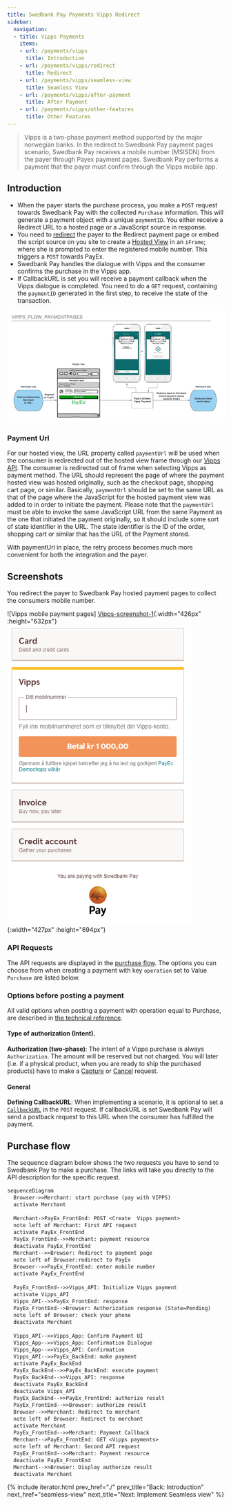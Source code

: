 ```yaml
---
title: Swedbank Pay Payments Vipps Redirect
sidebar:
  navigation:
  - title: Vipps Payments
    items:
    - url: /payments/vipps
      title: Introduction
    - url: /payments/vipps/redirect
      title: Redirect
    - url: /payments/vipps/seamless-view
      title: Seamless View
    - url: /payments/vipps/after-payment
      title: After Payment
    - url: /payments/vipps/other-features    
      title: Other Features
---
```


>Vipps is a two-phase payment method supported by the major norwegian banks. 
 In the redirect to Swedbank Pay payment pages scenario,  Swedbank Pay 
 receives a mobile number (MSISDN) from the payer through Payex payment pages. 
 Swedbank Pay performs a payment that the payer must confirm through the 
 Vipps mobile app.

## Introduction

* When the payer starts the purchase process, you make a `POST` request towards 
  Swedbank Pay with the collected `Purchase` information. 
  This will generate a payment object with a unique `paymentID`. 
  You either receive a Redirect URL to a hosted page or a JavaScript source 
  in response.
* You need to [redirect][reference-redirect] the payer to the Redirect payment 
  page or embed the script source on you site to create a 
  [Hosted View][hosted-view] in an `iFrame`; where she is prompted to enter the 
  registered mobile number. 
  This triggers a `POST` towards PayEx.
* Swedbank Pay handles the dialogue with Vipps and the consumer confirms the 
  purchase in the Vipps app.
* If CallbackURL is set you will receive a payment callback when the Vipps 
  dialogue is completed. 
  You need to do a `GET` request, containing the `paymentID` generated in the 
  first step, to receive the state of the transaction.

![Vipps_flow_PaymentPages.png]

### Payment Url

For our hosted view, the URL property called `paymentUrl` will be used when the 
consumer is redirected out of the hosted view frame through our 
[Vipps API][vipps-payments]. 
The consumer is redirected out of frame when selecting Vipps as payment method. 
The URL should represent the page of where the payment hosted view was hosted 
originally, such as the checkout page, shopping cart page, or similar. 
Basically, `paymentUrl` should be set to the same URL as that of the page where 
the JavaScript for the hosted payment view was added to in order to initiate 
the payment. 
Please note that the `paymentUrl` must be able to invoke the same JavaScript 
URL from the same Payment as the one that initiated the payment originally, 
so it should include some sort of state identifier in the URL. 
The state identifier is the ID of the order, shopping cart or similar that has 
the URL of the Payment stored.

With paymentUrl in place, the retry process becomes much more convenient for 
both the integration and the payer.

## Screenshots 

You redirect the payer to Swedbank Pay hosted payment pages to collect the 
consumers mobile number.

![Vipps mobile payment pages]
[Vipps-screenshot-1]{:width="426px" :height="632px"}
![Vipps payment pages][Vipps-screenshot-2]{:width="427px" :height="694px"}

### API Requests 

The API requests are displayed in the [purchase flow](#purchase-flow). 
The options you can choose from when creating a payment with key `operation` 
set to Value `Purchase` are listed below.

### Options before posting a payment 

All valid options when posting a payment with operation equal to Purchase, 
are described in [the technical reference][vipps-payments].

#### Type of authorization (Intent).

**Authorization (two-phase)**: The intent of a Vipps purchase is always 
`Authorization`. 
The amount will be reserved but not charged. 
You will later (i.e. if a physical product, when you are ready to ship the 
purchased products) have to make a [Capture][captures] or 
[Cancel][cancellations] request.

#### General

**Defining CallbackURL**: When implementing a scenario, it is optional to set 
a [`CallbackURL`][callbackurl] in the `POST` request. 
If callbackURL is set Swedbank Pay will send a postback request to this URL 
when the consumer has fulfilled the payment.

## Purchase flow

The sequence diagram below shows the two requests you have to send to 
Swedbank Pay to make a purchase. 
The links will take you directly to the API description for the specific 
request. 

```mermaid
sequenceDiagram
  Browser->>Merchant: start purchase (pay with VIPPS)
  activate Merchant

  Merchant->PayEx_FrontEnd: POST <Create  Vipps payment>
  note left of Merchant: First API request
  activate PayEx_FrontEnd
  PayEx_FrontEnd-->>Merchant: payment resource
  deactivate PayEx_FrontEnd
  Merchant-->>Browser: Redirect to payment page
  note left of Browser:redirect to PayEx
  Browser-->>PayEx_FrontEnd: enter mobile number
  activate PayEx_FrontEnd

  PayEx_FrontEnd-->>Vipps_API: Initialize Vipps payment
  activate Vipps_API
  Vipps_API-->>PayEx_FrontEnd: response
  PayEx_FrontEnd-->Browser: Authorization response (State=Pending)
  note left of Browser: check your phone
  deactivate Merchant
  
  Vipps_API-->>Vipps_App: Confirm Payment UI
  Vipps_App-->>Vipps_App: Confirmation Dialogue
  Vipps_App-->>Vipps_API: Confirmation
  Vipps_API-->>PayEx_BackEnd: make payment
  activate PayEx_BackEnd
  PayEx_BackEnd-->>PayEx_BackEnd: execute payment
  PayEx_BackEnd-->>Vipps_API: response
  deactivate PayEx_BackEnd
  deactivate Vipps_API
  PayEx_BackEnd-->>PayEx_FrontEnd: authorize result
  PayEx_FrontEnd-->>Browser: authorize result
  Browser-->>Merchant: Redirect to merchant
  note left of Browser: Redirect to merchant
  activate Merchant
  PayEx_FrontEnd-->>Merchant: Payment Callback
  Merchant-->PayEx_FrontEnd: GET <Vipps payments>
  note left of Merchant: Second API request
  PayEx_FrontEnd-->>Merchant: Payment resource
  deactivate PayEx_FrontEnd
  Merchant-->>Browser: Display authorize result
  deactivate Merchant
```

{% include iterator.html prev_href="./"
                         prev_title="Back: Introduction"
                         next_href="seamless-view"
                         next_title="Next: Implement Seamless view" %}

[Vipps_flow_PaymentPages.png]: /assets/img/Vipps_flow_PaymentPages.png
[Vipps-screenshot-1]: /assets/img/checkout/Vipps_hosted_payment.PNG
[Vipps-screenshot-2]: /assets/img/checkout/Vipps_hosted_payment_no_paymentUrl.PNG
[callbackurl]: /payments/vipps/other-features#callback
[cancellations]: /payments/vipps/other-features#cancel-sequence
[captures]: /payments/vipps/other-features#capture-sequence
[hosted-view]: /payments/vipps/seamless-view
[reference-redirect]: /payments/vipps/redirect
[vipps-payments]: /payments/vipps/other-features
